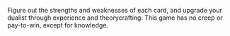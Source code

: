 Figure out the strengths and weaknesses of each card, and upgrade your dualist through experience and theorycrafting. This game has no creep or pay-to-win, except for knowledge.